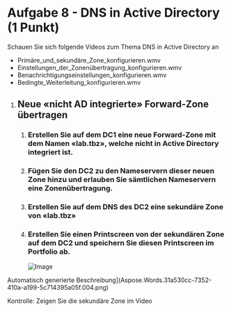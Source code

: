 ﻿# Aufgabe 8 - DNS in Active Directory (1 Punkt)
Schauen Sie sich folgende Videos zum Thema DNS in Active Directory an

- Primäre\_und\_sekundäre\_Zone\_konfigurieren.wmv
- Einstellungen\_der\_Zonenübertragung\_konfigurieren.wmv
- Benachrichtigungseinstellungen\_konfigurieren.wmv
- Bedingte\_Weiterleitung\_konfigurieren.wmv

1. ## **Neue «nicht AD integrierte» Forward-Zone übertragen** 
   1. ### Erstellen Sie auf dem DC1 eine neue Forward-Zone mit dem Namen «lab.tbz», welche nicht in Active Directory integriert ist.
   1. ### Fügen Sie den DC2 zu den Nameservern dieser neuen Zone hinzu und erlauben Sie sämtlichen Nameservern eine Zonenübertragung.
   1. ### Erstellen Sie auf dem DNS des DC2 eine sekundäre Zone von «lab.tbz»
   1. ### Erstellen Sie einen Printscreen von der sekundären Zone auf dem DC2 und speichern Sie diesen Printscreen im Portfolio ab.
      ![Image](images/08-Picture1.png)


Automatisch generierte Beschreibung](Aspose.Words.31a530cc-7352-410a-a199-5c714395a05f.004.png)

Kontrolle: Zeigen Sie die sekundäre Zone im Video
